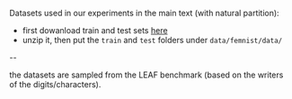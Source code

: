 
Datasets used in our experiments in the main text (with natural partition):

* first dowanload train and test sets [here](https://drive.google.com/file/d/1DaOxU9xw-jPdoVHfLJrT1b0OxJmhYIri/view?usp=sharing) 
* unzip it, then put the `train` and `test` folders under `data/femnist/data/`

--

the datasets are sampled from the LEAF benchmark (based on the writers of the digits/characters).